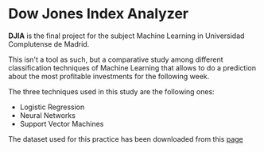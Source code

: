 Dow Jones Index Analyzer
======
**DJIA** is the final project for the subject Machine Learning in Universidad
 Complutense de Madrid.

This isn't a tool as such, but a comparative study among different classification
techniques of Machine Learning that allows to do a prediction about the most
profitable investments for the following week.

The three techniques used in this study are the following ones:

* Logistic Regression
* Neural Networks
* Support Vector Machines

The dataset used for this practice has been downloaded from this
[page](http://archive.ics.uci.edu/ml/datasets/Dow+Jones+Index)
